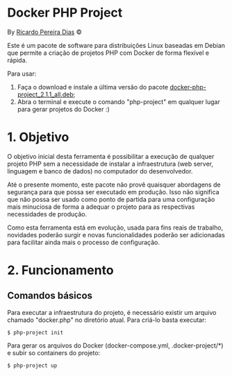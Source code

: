 # Docker PHP Project

By [Ricardo Pereira Dias](http://www.ricardopdias.com.br) ©

Este é um pacote de software para distribuições Linux baseadas em Debian que permite a criação de projetos PHP com Docker de forma flexível e rápida.

Para usar:

1. Faça o download e instale a última versão do pacote [docker-php-project_2.1.1_all.deb](https://github.com/ricardopedias/docker-php-project/raw/master/dist/docker-php-project_2.1.1_all.deb);
2. Abra o terminal e execute o comando "php-project" em qualquer lugar para gerar projetos do Docker :)

# 1. Objetivo

O objetivo inicial desta ferramenta é possibilitar a execução de qualquer projeto PHP sem a necessidade de instalar a infraestrutura (web server, linguagem e banco de dados) no computador do desenvolvedor.

Até o presente momento, este pacote não provê quaisquer abordagens de segurança para que possa ser executado em produção. 
Isso não significa que não possa ser usado como ponto de partida para uma configuração mais minuciosa de forma a adequar o projeto 
para as respectivas necessidades de produção.

Como esta ferramenta está em evolução, usada para fins reais de trabalho, novidades poderão surgir e novas funcionalidades poderão 
ser adicionadas para facilitar ainda mais o processo de configuração.

# 2. Funcionamento

## Comandos básicos

Para executar a infraestrutura do projeto, é necessário existir um arquivo chamado "docker.php" no diretório atual.
Para criá-lo basta executar:

```
$ php-project init
```

Para gerar os arquivos do Docker (docker-compose.yml, .docker-project/*) e subir so containers do projeto:

```
$ php-project up
```


